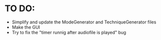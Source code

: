 # **TO DO:**

* Simplify and update the ModeGenerator and TechniqueGenerator files <br>
* Make the GUI <br>
* Try to fix the "timer runnig after audiofile is played" bug <br>
